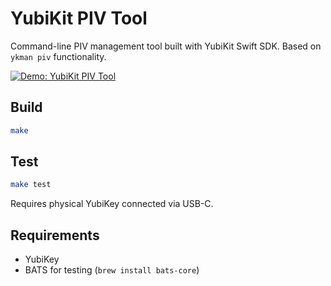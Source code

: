 # YubiKit PIV Tool

Command-line PIV management tool built with YubiKit Swift SDK. Based on `ykman piv` functionality.

[![Demo: YubiKit PIV Tool](https://asciinema.org/a/JeMHOazHlGMUYtzNP3zCRy7XA.svg)](https://asciinema.org/a/JeMHOazHlGMUYtzNP3zCRy7XA)

## Build

```bash
make
```

## Test

```bash
make test
```

Requires physical YubiKey connected via USB-C.

## Requirements
- YubiKey
- BATS for testing (`brew install bats-core`)